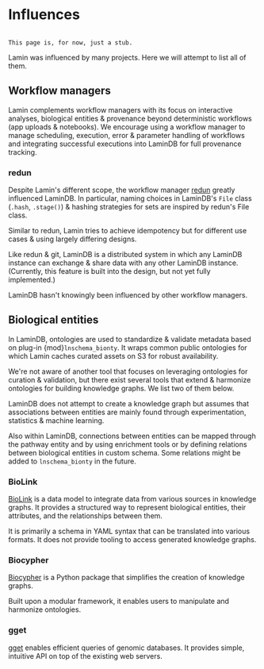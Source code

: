 # Influences

```{note}

This page is, for now, just a stub.

```

Lamin was influenced by many projects. Here we will attempt to list all of them.

## Workflow managers

Lamin complements workflow managers with its focus on interactive analyses, biological entities & provenance beyond deterministic workflows (app uploads & notebooks). We encourage using a workflow manager to manage scheduling, execution, error & parameter handling of workflows and integrating successful executions into LaminDB for full provenance tracking.

### redun

Despite Lamin's different scope, the workflow manager [redun](https://github.com/insitro/redun) greatly influenced LaminDB. In particular, naming choices in LaminDB's `File` class (`.hash`, `.stage()`) & hashing strategies for sets are inspired by redun's File class.

Similar to redun, Lamin tries to achieve idempotency but for different use cases & using largely differing designs.

Like redun & git, LaminDB is a distributed system in which any LaminDB instance can exchange & share data with any other LaminDB instance. (Currently, this feature is built into the design, but not yet fully implemented.)

LaminDB hasn't knowingly been influenced by other workflow managers.

## Biological entities

In LaminDB, ontologies are used to standardize & validate metadata based on plug-in {mod}`lnschema_bionty`. It wraps common public ontologies for which Lamin caches curated assets on S3 for robust availability.

We're not aware of another tool that focuses on leveraging ontologies for curation & validation, but there exist several tools that extend & harmonize ontologies for building knowledge graphs. We list two of them below.

LaminDB does not attempt to create a knowledge graph but assumes that associations between entities are mainly found through experimentation, statistics & machine learning.

Also within LaminDB, connections between entities can be mapped through the pathway entity and by using enrichment tools or by defining relations between biological entities in custom schema. Some relations might be added to `lnschema_bionty` in the future.

### BioLink

[BioLink](https://biolink.github.io/biolink-model/) is a data model to integrate data from various sources in knowledge graphs. It provides a structured way to represent biological entities, their attributes, and the relationships between them.

It is primarily a schema in YAML syntax that can be translated into various formats. It does not provide tooling to access generated knowledge graphs.

### Biocypher

[Biocypher](https://biocypher.org/) is a Python package that simplifies the creation of knowledge graphs.

Built upon a modular framework, it enables users to manipulate and harmonize ontologies.

### gget

[gget](https://github.com/pachterlab/gget) enables efficient queries of genomic databases. It provides simple, intuitive API on top of the existing web servers.
